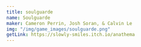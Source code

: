 ```yaml
---
title: soulguarde
name: Soulguarde
maker: Cameron Perrin, Josh Soran, & Calvin Le
img: "/img/game_images/soulguarde.png"
getLink: https://slowly-smiles.itch.io/anathema
---
```


